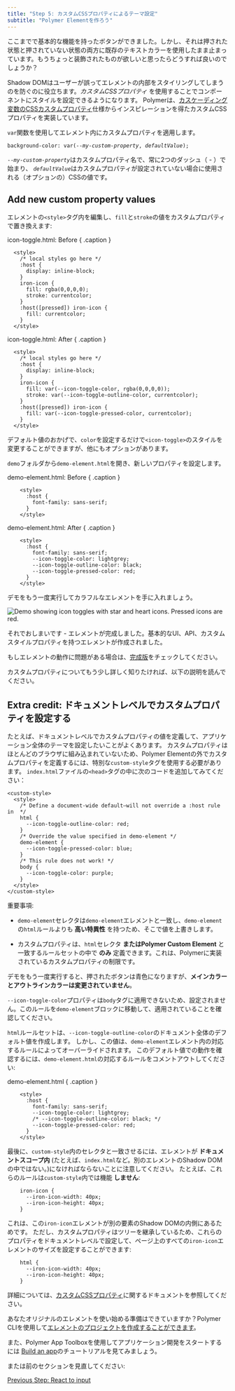 ```yaml
---
title: "Step 5: カスタムCSSプロパティによるテーマ設定"
subtitle: "Polymer Elementを作ろう"
---
```


ここまでで基本的な機能を持ったボタンができました。しかし、それは押された状態と押されていない状態の両方に既存のテキストカラーを使用したまま止まっています。もうちょっと装飾されたものが欲しいと思ったらどうすれば良いのでしょうか？

Shadow DOMはユーザーが誤ってエレメントの内部をスタイリングしてしまうのを防ぐのに役立ちます。_カスタムCSSプロパティ_ を使用することでコンポーネントにスタイルを設定できるようになります。
Polymerは、[カスケーディング変数のCSSカスタムプロパティ](http://www.w3.org/TR/css-variables/)仕様からインスピレーションを得たカスタムCSSプロパティを実装しています。

`var`関数を使用してエレメント内にカスタムプロパティを適用します。

<pre><code>background-color: var(<em>--my-custom-property</em>, <em>defaultValue</em>);</pre></code>

<code>--<em>my-custom-property</em></code>はカスタムプロパティ名で、常に2つのダッシュ（ - ）で始まり、
<code><em>defaultValue</em></code>はカスタムプロパティが設定されていない場合に使用される（オプションの）CSSの値です。

## Add new custom property values

エレメントの`<style>`タグ内を編集し、`fill`と`stroke`の値をカスタムプロパティで置き換えます:

icon-toggle.html: Before  { .caption }

```
  <style>
    /* local styles go here */
    :host {
      display: inline-block;
    }
    iron-icon {
      fill: rgba(0,0,0,0);
      stroke: currentcolor;
    }
    :host([pressed]) iron-icon {
      fill: currentcolor;
    }
  </style>
```

icon-toggle.html: After  { .caption }

```
  <style>
    /* local styles go here */
    :host {
      display: inline-block;
    }
    iron-icon {
      fill: var(--icon-toggle-color, rgba(0,0,0,0));
      stroke: var(--icon-toggle-outline-color, currentcolor);
    }
    :host([pressed]) iron-icon {
      fill: var(--icon-toggle-pressed-color, currentcolor);
    }
  </style>
```

デフォルト値のおかげで、`color`を設定するだけで`<icon-toggle>`のスタイルを変更することができますが、他にもオプションがあります。

`demo`フォルダから`demo-element.html`を開き、新しいプロパティを設定します。

demo-element.html: Before { .caption }

```
    <style>
      :host {
        font-family: sans-serif;
      }
    </style>
```

demo-element.html: After { .caption }

```
    <style>
      :host {
        font-family: sans-serif;
        --icon-toggle-color: lightgrey;
        --icon-toggle-outline-color: black;
        --icon-toggle-pressed-color: red;
      }
    </style>
```

デモをもう一度実行してカラフルなエレメントを手に入れましょう。


<img src="/images/2.0/first-element/toggles-styled.png" alt="Demo showing
icon toggles with star and heart icons. Pressed icons are red.">

それでおしまいです - エレメントが完成しました。基本的なUI、API、カスタムスタイルプロパティを持つエレメントが作成されました。

もしエレメントの動作に問題がある場合は、[完成版](https://github.com/PolymerLabs/polymer-2-first-element/tree/master/icon-toggle-finished)をチェックしてください。

カスタムプロパティについてもう少し詳しく知りたければ、以下の説明を読んでください。

## Extra credit: ドキュメントレベルでカスタムプロパティを設定する

たとえば、ドキュメントレベルでカスタムプロパティの値を定義して、アプリケーション全体のテーマを設定したいことがよくあります。
カスタムプロパティはほとんどのブラウザに組み込まれていないため、Polymer Elementの外でカスタムプロパティを定義するには、特別な`custom-style`タグを使用する必要があります。
`index.html`ファイルの`<head>`タグの中に次のコードを追加してみてください：

```
<custom-style>
  <style>
    /* Define a document-wide default—will not override a :host rule in  */
    html {
      --icon-toggle-outline-color: red;
    }
    /* Override the value specified in demo-element */
    demo-element {
      --icon-toggle-pressed-color: blue;
    }
    /* This rule does not work! */
    body {
      --icon-toggle-color: purple;
    }
  </style>
</custom-style>
```

重要事項:

*   `demo-element`セレクタは`demo-element`エレメントと一致し、`demo-element`の`html`ルールよりも **高い特異性** を持つため、そこで値を上書きします。

*   カスタムプロパティは、`html`セレクタ **またはPolymer Custom Element** と一致するルールセットの中で **のみ** 定義できます。これは、Polymerに実装されているカスタムプロパティの制限です。

デモをもう一度実行すると、押されたボタンは青色になりますが、**メインカラーとアウトラインカラーは変更されていません**。

`--icon-toggle-color`プロパティは`body`タグに適用できないため、設定されません。このルールを`demo-element`ブロックに移動して、適用されていることを確認してください。

`html`ルールセットは、`--icon-toggle-outline-color`のドキュメント全体のデフォルト値を作成します。
しかし、この値は、`demo-element`エレメント内の対応するルールによってオーバーライドされます。
このデフォルト値での動作を確認するには、`demo-element.html`の対応するルールをコメントアウトしてください:

demo-element.html { .caption }

```
    <style>
      :host {
        font-family: sans-serif;
        --icon-toggle-color: lightgrey;
        /* --icon-toggle-outline-color: black; */
        --icon-toggle-pressed-color: red;
      }
    </style>
```

最後に、`custom-style`内のセレクタと一致させるには、エレメントが **ドキュメントスコープ内**
(たとえば、`index.html`など。別のエレメントのShadow DOMの中ではない。)になければならないことに注意してください。
たとえば、これらのルールは`custom-style`内では機能 **しません**:

```
    iron-icon {
      --iron-icon-width: 40px;
      --iron-icon-height: 40px;
    }
```

これは、この`iron-icon`エレメントが別の要素のShadow DOMの内側にあるためです。
ただし、カスタムプロパティはツリーを継承しているため、これらのプロパティをドキュメントレベルで設定して、ページ上のすべての`iron-icon`エレメントのサイズを設定することができます:

```
    html {
      --iron-icon-width: 40px;
      --iron-icon-height: 40px;
    }
```

詳細については、[カスタムCSSプロパティ](https://www.polymer-project.org/2.0/docs/devguide/custom-css-properties)に関するドキュメントを参照してください。

あなたオリジナルのエレメントを使い始める準備はできていますか？Polymer CLIを使用して[エレメントのプロジェクトを作成することができます](/2.0/docs/tools/polymer-cli#element)。

また、Polymer App Toolboxを使用してアプリケーション開発をスタートするには
[Build an app](/2.0/start/toolbox/set-up)のチュートリアルを見てみましょう。

または前のセクションを見直してください:

<a class="blue-button" href="step-4">
  Previous Step: React to input
</a>
